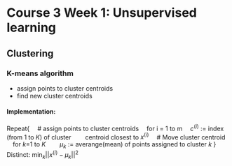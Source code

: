 # Course 3 Week 1: Unsupervised learning

## Clustering

### K-means algorithm
+ assign points to cluster centroids
+ find new cluster centroids

#### Implementation:
Repeat{
    &emsp;# assign points to cluster centroids
    &emsp;for i = 1 to m
    &emsp;$c^{(i)}$ := index (from 1 to $K$) of cluster
        &emsp;&emsp;centroid closest to $x^{(i)}$
    &emsp;# Move cluster centroid
    &emsp;for $k$=1 to $K$
        &emsp;&emsp;$\mu_k$ := averange(mean) of points assigned to cluster $k$
}
Distinct: $\min_k ||x^{(i)} - \mu_k||^2$